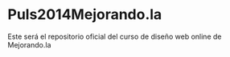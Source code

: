 Puls2014Mejorando.la
====================

Este será el repositorio oficial del curso de diseño web online de Mejorando.la
